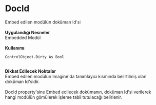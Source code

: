 # DocId

Embed edilen modülün doküman Id'si\
\
**Uygulandığı Nesneler**\
Embedded Modül\
\
**Kullanımı**

```
ControlObject.Dirty As Bool
```

\
**Dikkat Edilecek Noktalar**\
Embed edilen modülün Imagine'da tanımlayıcı kısmında belirtilmiş olan doküman Id'sidir.\
\
DocId property'sine Embed edilecek dokümanın, doküman Id'si verilerek hangi modülün gömülerek işleme tabii tutulacağı belirlenir.

